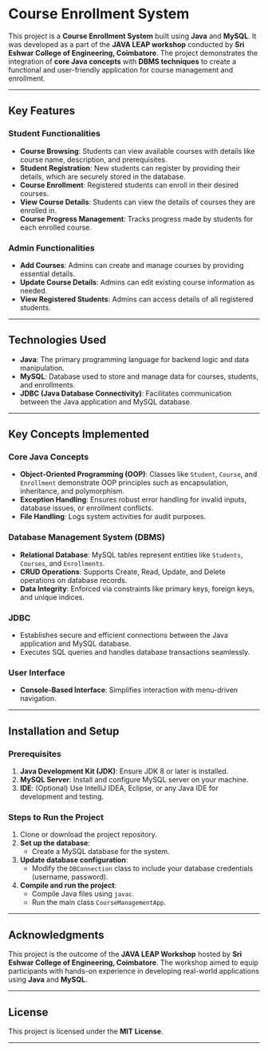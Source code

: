 # Course Enrollment System

This project is a **Course Enrollment System** built using **Java** and **MySQL**. It was developed as a part of the **JAVA LEAP workshop** conducted by **Sri Eshwar College of Engineering, Coimbatore**. The project demonstrates the integration of **core Java concepts** with **DBMS techniques** to create a functional and user-friendly application for course management and enrollment.

---

## Key Features

### Student Functionalities
- **Course Browsing**: Students can view available courses with details like course name, description, and prerequisites.
- **Student Registration**: New students can register by providing their details, which are securely stored in the database.
- **Course Enrollment**: Registered students can enroll in their desired courses.
- **View Course Details**: Students can view the details of courses they are enrolled in.
- **Course Progress Management**: Tracks progress made by students for each enrolled course.

### Admin Functionalities
- **Add Courses**: Admins can create and manage courses by providing essential details.
- **Update Course Details**: Admins can edit existing course information as needed.
- **View Registered Students**: Admins can access details of all registered students.

---

## Technologies Used
- **Java**: The primary programming language for backend logic and data manipulation.
- **MySQL**: Database used to store and manage data for courses, students, and enrollments.
- **JDBC (Java Database Connectivity)**: Facilitates communication between the Java application and MySQL database.

---

## Key Concepts Implemented

### Core Java Concepts
- **Object-Oriented Programming (OOP)**: Classes like `Student`, `Course`, and `Enrollment` demonstrate OOP principles such as encapsulation, inheritance, and polymorphism.
- **Exception Handling**: Ensures robust error handling for invalid inputs, database issues, or enrollment conflicts.
- **File Handling**: Logs system activities for audit purposes.

### Database Management System (DBMS)
- **Relational Database**: MySQL tables represent entities like `Students`, `Courses`, and `Enrollments`.
- **CRUD Operations**: Supports Create, Read, Update, and Delete operations on database records.
- **Data Integrity**: Enforced via constraints like primary keys, foreign keys, and unique indices.

### JDBC
- Establishes secure and efficient connections between the Java application and MySQL database.
- Executes SQL queries and handles database transactions seamlessly.

### User Interface
- **Console-Based Interface**: Simplifies interaction with menu-driven navigation.

---

## Installation and Setup

### Prerequisites
1. **Java Development Kit (JDK)**: Ensure JDK 8 or later is installed.
2. **MySQL Server**: Install and configure MySQL server on your machine.
3. **IDE**: (Optional) Use IntelliJ IDEA, Eclipse, or any Java IDE for development and testing.

### Steps to Run the Project
1. Clone or download the project repository.
2. **Set up the database**:
   - Create a MySQL database for the system.
3. **Update database configuration**:
   - Modify the `DBConnection` class to include your database credentials (username, password).
4. **Compile and run the project**:
   - Compile Java files using `javac`.
   - Run the main class `CourseManagementApp`.

---

## Acknowledgments

This project is the outcome of the **JAVA LEAP Workshop** hosted by **Sri Eshwar College of Engineering, Coimbatore**. The workshop aimed to equip participants with hands-on experience in developing real-world applications using **Java** and **MySQL**.

---

## License

This project is licensed under the **MIT License**.

---

